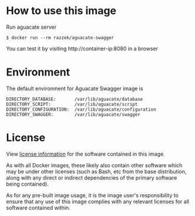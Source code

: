 # How to use this image

Run aguacate server

```shell
$ docker run --rm razzek/aguacate-swagger
```

You can test it by visiting http://container-ip:8080 in a browser


# Environment

The default environment for Aguacate Swagger image is

```
DIRECTORY_DATABASE:       /var/lib/aguacate/database
DIRECTORY_SCRIPT:         /var/lib/aguacate/script
DIRECTORY_CONFIGURATION:  /var/lib/aguacate/configuration
DIRECTORY_SWAGGER:        /var/lib/aguacate/swagger
```

# License
View [license information](https://www.apache.org/licenses/LICENSE-2.0) for the software contained in this image.

As with all Docker images, these likely also contain other software which may be under other licenses (such as Bash, etc from the base distribution, along with any direct or indirect dependencies of the primary software being contained).

As for any pre-built image usage, it is the image user's responsibility to ensure that any use of this image complies with any relevant licenses for all software contained within.
